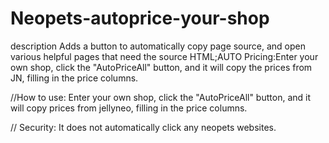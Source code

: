 # Neopets-autoprice-your-shop
description  Adds a button to automatically copy page source, and open various helpful pages that need the source HTML;AUTO Pricing:Enter your own shop, click the "AutoPriceAll" button, and it will copy the prices from JN, filling in the price columns.


//How to use: Enter your own shop, click the "AutoPriceAll" button, and it will copy prices from jellyneo, filling in the price columns.

// Security: It does not automatically click any neopets websites.
